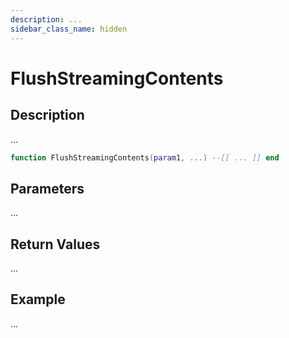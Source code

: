 ```yaml
---
description: ...
sidebar_class_name: hidden
---
```


# FlushStreamingContents

## Description

...

```lua
function FlushStreamingContents(param1, ...) --[[ ... ]] end
```

## Parameters

...

## Return Values

...

## Example

...

